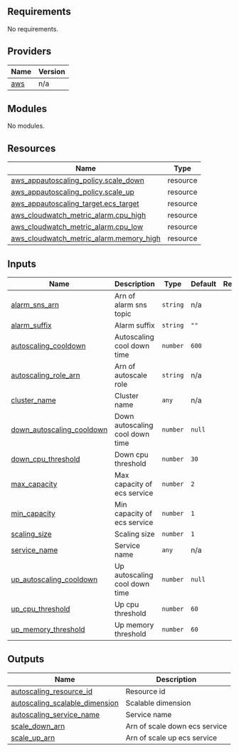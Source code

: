 ## Requirements

No requirements.

## Providers

| Name | Version |
|------|---------|
| <a name="provider_aws"></a> [aws](#provider\_aws) | n/a |

## Modules

No modules.

## Resources

| Name | Type |
|------|------|
| [aws_appautoscaling_policy.scale_down](https://registry.terraform.io/providers/hashicorp/aws/latest/docs/resources/appautoscaling_policy) | resource |
| [aws_appautoscaling_policy.scale_up](https://registry.terraform.io/providers/hashicorp/aws/latest/docs/resources/appautoscaling_policy) | resource |
| [aws_appautoscaling_target.ecs_target](https://registry.terraform.io/providers/hashicorp/aws/latest/docs/resources/appautoscaling_target) | resource |
| [aws_cloudwatch_metric_alarm.cpu_high](https://registry.terraform.io/providers/hashicorp/aws/latest/docs/resources/cloudwatch_metric_alarm) | resource |
| [aws_cloudwatch_metric_alarm.cpu_low](https://registry.terraform.io/providers/hashicorp/aws/latest/docs/resources/cloudwatch_metric_alarm) | resource |
| [aws_cloudwatch_metric_alarm.memory_high](https://registry.terraform.io/providers/hashicorp/aws/latest/docs/resources/cloudwatch_metric_alarm) | resource |

## Inputs

| Name | Description | Type | Default | Required |
|------|-------------|------|---------|:--------:|
| <a name="input_alarm_sns_arn"></a> [alarm\_sns\_arn](#input\_alarm\_sns\_arn) | Arn of alarm sns topic | `string` | n/a | yes |
| <a name="input_alarm_suffix"></a> [alarm\_suffix](#input\_alarm\_suffix) | Alarm suffix | `string` | `""` | no |
| <a name="input_autoscaling_cooldown"></a> [autoscaling\_cooldown](#input\_autoscaling\_cooldown) | Autoscaling cool down time | `number` | `600` | no |
| <a name="input_autoscaling_role_arn"></a> [autoscaling\_role\_arn](#input\_autoscaling\_role\_arn) | Arn of autoscale role | `string` | n/a | yes |
| <a name="input_cluster_name"></a> [cluster\_name](#input\_cluster\_name) | Cluster name | `any` | n/a | yes |
| <a name="input_down_autoscaling_cooldown"></a> [down\_autoscaling\_cooldown](#input\_down\_autoscaling\_cooldown) | Down autoscaling cool down time | `number` | `null` | no |
| <a name="input_down_cpu_threshold"></a> [down\_cpu\_threshold](#input\_down\_cpu\_threshold) | Down cpu threshold | `number` | `30` | no |
| <a name="input_max_capacity"></a> [max\_capacity](#input\_max\_capacity) | Max capacity of ecs service | `number` | `2` | no |
| <a name="input_min_capacity"></a> [min\_capacity](#input\_min\_capacity) | Min capacity of ecs service | `number` | `1` | no |
| <a name="input_scaling_size"></a> [scaling\_size](#input\_scaling\_size) | Scaling size | `number` | `1` | no |
| <a name="input_service_name"></a> [service\_name](#input\_service\_name) | Service name | `any` | n/a | yes |
| <a name="input_up_autoscaling_cooldown"></a> [up\_autoscaling\_cooldown](#input\_up\_autoscaling\_cooldown) | Up autoscaling cool down time | `number` | `null` | no |
| <a name="input_up_cpu_threshold"></a> [up\_cpu\_threshold](#input\_up\_cpu\_threshold) | Up cpu threshold | `number` | `60` | no |
| <a name="input_up_memory_threshold"></a> [up\_memory\_threshold](#input\_up\_memory\_threshold) | Up memory threshold | `number` | `60` | no |

## Outputs

| Name | Description |
|------|-------------|
| <a name="output_autoscaling_resource_id"></a> [autoscaling\_resource\_id](#output\_autoscaling\_resource\_id) | Resource id |
| <a name="output_autoscaling_scalable_dimension"></a> [autoscaling\_scalable\_dimension](#output\_autoscaling\_scalable\_dimension) | Scalable dimension |
| <a name="output_autoscaling_service_name"></a> [autoscaling\_service\_name](#output\_autoscaling\_service\_name) | Service name |
| <a name="output_scale_down_arn"></a> [scale\_down\_arn](#output\_scale\_down\_arn) | Arn of scale down ecs service |
| <a name="output_scale_up_arn"></a> [scale\_up\_arn](#output\_scale\_up\_arn) | Arn of scale up ecs service |
<!-- END_TF_DOCS -->